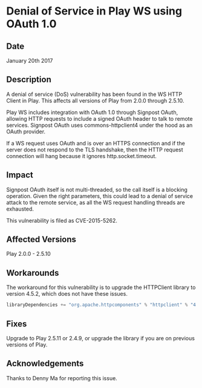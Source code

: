 # Denial of Service in Play WS using OAuth 1.0

## Date

January 20th 2017

## Description

A denial of service (DoS) vulnerability has been found in the WS HTTP Client in Play. This affects all versions of Play from 2.0.0 through 2.5.10.

Play WS includes integration with OAuth 1.0 through Signpost OAuth, allowing HTTP requests to include a signed OAuth header to talk to remote services.  Signpost OAuth uses commons-httpclient4 under the hood as an OAuth provider.

If a WS request uses OAuth and is over an HTTPS connection and if the server does not respond to the TLS handshake, then the HTTP request connection will hang because it ignores http.socket.timeout.

## Impact

Signpost OAuth itself is not multi-threaded, so the call itself is a blocking operation. Given the right parameters, this could lead to a denial of service attack to the remote service, as all the WS request handling threads are exhausted.  

This vulnerability is filed as CVE-2015-5262.

## Affected Versions

Play 2.0.0 - 2.5.10

## Workarounds

The workaround for this vulnerability is to upgrade the HTTPClient library to version 4.5.2, which does not have these issues.

```scala
libraryDependencies += "org.apache.httpcomponents" % "httpclient" % "4.5.2"
```

## Fixes

Upgrade to Play 2.5.11 or 2.4.9, or upgrade the library if you are on previous versions of Play.

## Acknowledgements

Thanks to Denny Ma for reporting this issue.